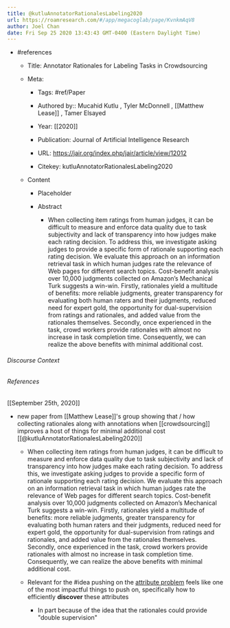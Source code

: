 ```yaml
---
title: @kutluAnnotatorRationalesLabeling2020
url: https://roamresearch.com/#/app/megacoglab/page/KvnkmAqV8
author: Joel Chan
date: Fri Sep 25 2020 13:43:43 GMT-0400 (Eastern Daylight Time)
---
```


- #references

    - Title: Annotator Rationales for Labeling Tasks in Crowdsourcing

    - Meta:

        - Tags: #ref/Paper

        - Authored by::  Mucahid Kutlu ,  Tyler McDonnell ,  [[Matthew Lease]] ,  Tamer Elsayed

        - Year: [[2020]]

        - Publication: Journal of Artificial Intelligence Research

        - URL: https://jair.org/index.php/jair/article/view/12012

        - Citekey: kutluAnnotatorRationalesLabeling2020

    - Content

        - Placeholder

        - Abstract

            - When collecting item ratings from human judges, it can be difficult to measure and enforce data quality due to task subjectivity and lack of transparency into how judges make each rating decision. To address this, we investigate asking judges to provide a specific form of rationale supporting each rating decision. We evaluate this approach on an information retrieval task in which human judges rate the relevance of Web pages for different search topics. Cost-benefit analysis over 10,000 judgments collected on Amazon’s Mechanical Turk suggests a win-win. Firstly, rationales yield a multitude of benefits: more reliable judgments, greater transparency for evaluating both human raters and their judgments, reduced need for expert gold, the opportunity for dual-supervision from ratings and rationales, and added value from the rationales themselves. Secondly, once experienced in the task, crowd workers provide rationales with almost no increase in task completion time. Consequently, we can realize the above benefits with minimal additional cost.

###### Discourse Context



###### References

[[September 25th, 2020]]

- new paper from [[Matthew Lease]]'s group showing that / how collecting rationales along with annotations when [[crowdsourcing]] improves a host of things for minimal additional cost [[@kutluAnnotatorRationalesLabeling2020]]

    - When collecting item ratings from human judges, it can be difficult to measure and enforce data quality due to task subjectivity and lack of transparency into how judges make each rating decision. To address this, we investigate asking judges to provide a specific form of rationale supporting each rating decision. We evaluate this approach on an information retrieval task in which human judges rate the relevance of Web pages for different search topics. Cost-benefit analysis over 10,000 judgments collected on Amazon’s Mechanical Turk suggests a win-win. Firstly, rationales yield a multitude of benefits: more reliable judgments, greater transparency for evaluating both human raters and their judgments, reduced need for expert gold, the opportunity for dual-supervision from ratings and rationales, and added value from the rationales themselves. Secondly, once experienced in the task, crowd workers provide rationales with almost no increase in task completion time. Consequently, we can realize the above benefits with minimal additional cost.

    - Relevant for the #idea pushing on the [attribute problem](((U1Bb05b-y))) feels like one of the most impactful things to push on, specifically how to efficiently __discover__ these attributes

        - In part because of the idea that the rationales could provide "double supervision"
